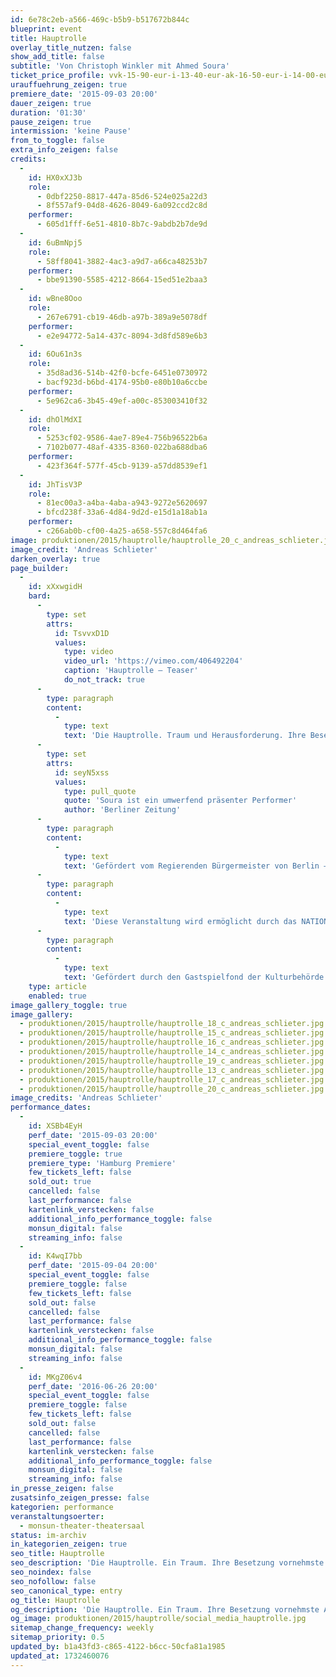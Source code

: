 ```yaml
---
id: 6e78c2eb-a566-469c-b5b9-b517672b844c
blueprint: event
title: Hauptrolle
overlay_title_nutzen: false
show_add_title: false
subtitle: 'Von Christoph Winkler mit Ahmed Soura'
ticket_price_profile: vvk-15-90-eur-i-13-40-eur-ak-16-50-eur-i-14-00-eur
urauffuehrung_zeigen: true
premiere_date: '2015-09-03 20:00'
dauer_zeigen: true
duration: '01:30'
pause_zeigen: true
intermission: 'keine Pause'
from_to_toggle: false
extra_info_zeigen: false
credits:
  -
    id: HX0xXJ3b
    role:
      - 0dbf2250-8817-447a-85d6-524e025a22d3
      - 8f557af9-04d8-4626-8049-6a092ccd2c8d
    performer:
      - 605d1fff-6e51-4810-8b7c-9abdb2b7de9d
  -
    id: 6uBmNpj5
    role:
      - 58ff8041-3882-4ac3-a9d7-a66ca48253b7
    performer:
      - bbe91390-5585-4212-8664-15ed51e2baa3
  -
    id: wBne8Ooo
    role:
      - 267e6791-cb19-46db-a97b-389a9e5078df
    performer:
      - e2e94772-5a14-437c-8094-3d8fd589e6b3
  -
    id: 6Ou61n3s
    role:
      - 35d8ad36-514b-42f0-bcfe-6451e0730972
      - bacf923d-b6bd-4174-95b0-e80b10a6ccbe
    performer:
      - 5e962ca6-3b45-49ef-a00c-853003410f32
  -
    id: dhOlMdXI
    role:
      - 5253cf02-9586-4ae7-89e4-756b96522b6a
      - 7102b077-48af-4335-8360-022ba688dba6
    performer:
      - 423f364f-577f-45cb-9139-a57dd8539ef1
  -
    id: JhTisV3P
    role:
      - 81ec00a3-a4ba-4aba-a943-9272e5620697
      - bfcd238f-33a6-4d84-9d2d-e15d1a18ab1a
    performer:
      - c266ab0b-cf00-4a25-a658-557c8d464fa6
image: produktionen/2015/hauptrolle/hauptrolle_20_c_andreas_schlieter.jpg
image_credit: 'Andreas Schlieter'
darken_overlay: true
page_builder:
  -
    id: xXxwgidH
    bard:
      -
        type: set
        attrs:
          id: TsvvxD1D
          values:
            type: video
            video_url: 'https://vimeo.com/406492204'
            caption: 'Hauptrolle – Teaser'
            do_not_track: true
      -
        type: paragraph
        content:
          -
            type: text
            text: 'Die Hauptrolle. Traum und Herausforderung. Ihre Besetzung vornehmste Aufgabe für Dramaturgie und Regie. Was aber, wenn Hautfarbe und Herkunft scheinbar nicht zur Rolle passen? Ein intensives Solo über die Sichtbarkeit „farbiger“ Darsteller im deutschen Theater. '
      -
        type: set
        attrs:
          id: seyN5xss
          values:
            type: pull_quote
            quote: 'Soura ist ein umwerfend präsenter Performer'
            author: 'Berliner Zeitung'
      -
        type: paragraph
        content:
          -
            type: text
            text: 'Gefördert vom Regierenden Bürgermeister von Berlin – Senatskanzlei – Kulturelle Angelegenheiten und der dreijährigen Konzeptionsförderung des Fonds Darstellende Künste e.V. aus Mitteln des Bundes. Mit freundlicher Unterstützung von Phase7.'
      -
        type: paragraph
        content:
          -
            type: text
            text: 'Diese Veranstaltung wird ermöglicht durch das NATIONALE PERFORMANCE NETZ im Rahmen der Gastspielförderung Tanz aus Mitteln der Beauftragten der Bundesregierung für Kultur- und Kunstministerien der Länder.'
      -
        type: paragraph
        content:
          -
            type: text
            text: 'Gefördert durch den Gastspielfond der Kulturbehörde Hamburg.'
    type: article
    enabled: true
image_gallery_toggle: true
image_gallery:
  - produktionen/2015/hauptrolle/hauptrolle_18_c_andreas_schlieter.jpg
  - produktionen/2015/hauptrolle/hauptrolle_15_c_andreas_schlieter.jpg
  - produktionen/2015/hauptrolle/hauptrolle_16_c_andreas_schlieter.jpg
  - produktionen/2015/hauptrolle/hauptrolle_14_c_andreas_schlieter.jpg
  - produktionen/2015/hauptrolle/hauptrolle_19_c_andreas_schlieter.jpg
  - produktionen/2015/hauptrolle/hauptrolle_13_c_andreas_schlieter.jpg
  - produktionen/2015/hauptrolle/hauptrolle_17_c_andreas_schlieter.jpg
  - produktionen/2015/hauptrolle/hauptrolle_20_c_andreas_schlieter.jpg
image_credits: 'Andreas Schlieter'
performance_dates:
  -
    id: XSBb4EyH
    perf_date: '2015-09-03 20:00'
    special_event_toggle: false
    premiere_toggle: true
    premiere_type: 'Hamburg Premiere'
    few_tickets_left: false
    sold_out: true
    cancelled: false
    last_performance: false
    kartenlink_verstecken: false
    additional_info_performance_toggle: false
    monsun_digital: false
    streaming_info: false
  -
    id: K4wqI7bb
    perf_date: '2015-09-04 20:00'
    special_event_toggle: false
    premiere_toggle: false
    few_tickets_left: false
    sold_out: false
    cancelled: false
    last_performance: false
    kartenlink_verstecken: false
    additional_info_performance_toggle: false
    monsun_digital: false
    streaming_info: false
  -
    id: MKgZ06v4
    perf_date: '2016-06-26 20:00'
    special_event_toggle: false
    premiere_toggle: false
    few_tickets_left: false
    sold_out: false
    cancelled: false
    last_performance: false
    kartenlink_verstecken: false
    additional_info_performance_toggle: false
    monsun_digital: false
    streaming_info: false
in_presse_zeigen: false
zusatsinfo_zeigen_presse: false
kategorien: performance
veranstaltungsoerter:
  - monsun-theater-theatersaal
status: im-archiv
in_kategorien_zeigen: true
seo_title: Hauptrolle
seo_description: 'Die Hauptrolle. Ein Traum. Ihre Besetzung vornehmste Aufgabe für Dramaturgie und Regie. Was aber, wenn Hautfarbe und Herkunft scheinbar nicht zur Rolle passen?'
seo_noindex: false
seo_nofollow: false
seo_canonical_type: entry
og_title: Hauptrolle
og_description: 'Die Hauptrolle. Ein Traum. Ihre Besetzung vornehmste Aufgabe für Dramaturgie und Regie. Was aber, wenn Hautfarbe und Herkunft scheinbar nicht zur Rolle passen?'
og_image: produktionen/2015/hauptrolle/social_media_hauptrolle.jpg
sitemap_change_frequency: weekly
sitemap_priority: 0.5
updated_by: b1a43fd3-c865-4122-b6cc-50cfa81a1985
updated_at: 1732460076
---
```

